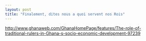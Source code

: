 ```yaml
---
layout: post
title: "Finalement, dites nous a quoi servent nos Rois"
---
```


http://www.ghanaweb.com/GhanaHomePage/features/The-role-of-traditional-rulers-in-Ghana-s-socio-economic-development-97239
